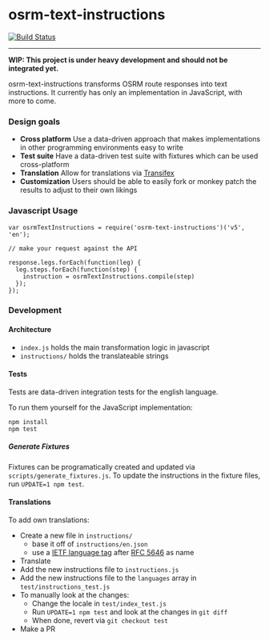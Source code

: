 # osrm-text-instructions

[![Build Status](https://travis-ci.org/Project-OSRM/osrm-text-instructions.svg?branch=master)](https://travis-ci.org/Project-OSRM/osrm-text-instructions)

----

__WIP: This project is under heavy development and should not be integrated yet.__

osrm-text-instructions transforms OSRM route responses into text instructions. It currently has only an implementation in JavaScript, with more to come.

### Design goals

- __Cross platform__ Use a data-driven approach that makes implementations in other programming environments easy to write
- __Test suite__ Have a data-driven test suite with fixtures which can be used cross-platform
- __Translation__ Allow for translations via [Transifex](https://www.transifex.com/)
- __Customization__ Users should be able to easily fork or monkey patch the results to adjust to their own likings

### Javascript Usage

```
var osrmTextInstructions = require('osrm-text-instructions')('v5', 'en');

// make your request against the API

response.legs.forEach(function(leg) {
  leg.steps.forEach(function(step) {
    instruction = osrmTextInstructions.compile(step)
  });
});
```

### Development
#### Architecture

- `index.js` holds the main transformation logic in javascript
- `instructions/` holds the translateable strings

#### Tests

Tests are data-driven integration tests for the english language.

To run them yourself for the JavaScript implementation:

```
npm install
npm test
```

##### Generate Fixtures

Fixtures can be programatically created and updated via `scripts/generate_fixtures.js`. To update the instructions in the fixture files, run `UPDATE=1 npm test`.

#### Translations

To add own translations:

- Create a new file in `instructions/`
  - base it off of `instructions/en.json`
  - use a [IETF language tag](https://en.wikipedia.org/wiki/IETF_language_tag) after [RFC 5646](https://en.wikipedia.org/wiki/IETF_language_tag) as name
- Translate
- Add the new instructions file to `instructions.js`
- Add the new instructions file to the `languages` array in `test/instructions_test.js`
- To manually look at the changes:
  - Change the locale in `test/index_test.js`
  - Run `UPDATE=1 npm test` and look at the changes in `git diff`
  - When done, revert via `git checkout test`
- Make a PR
